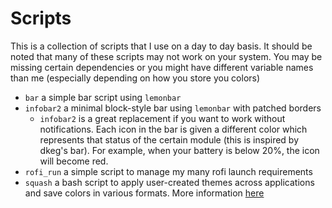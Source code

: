 # Scripts

This is a collection of scripts that I use on a day to day basis. 
It should be noted that many of these scripts may not work on your system. 
You may be missing certain dependencies or you might have different variable
names than me (especially depending on how you store you colors)

* `bar` a simple bar script using `lemonbar`
* `infobar2` a minimal block-style bar using `lemonbar` with patched borders
    * `infobar2` is a great replacement if you want to work without 
      notifications. Each icon in the bar is given a different color which represents
      that status of the certain module (this is inspired by dkeg's bar). 
      For example, when your battery is below 20%, the icon will become red. 
* `rofi_run` a simple script to manage my many rofi launch requirements
* `squash` a bash script to apply user-created themes across applications
  and save colors in various formats. More information [here](https://github.com/JLErivn/squash)
